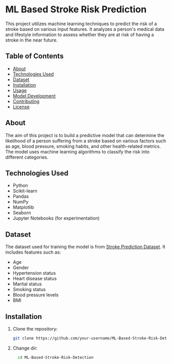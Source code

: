 # ML Based Stroke Risk Prediction

This project utilizes machine learning techniques to predict the risk of a stroke based on various input features. It analyzes a person's medical data and lifestyle information to assess whether they are at risk of having a stroke in the near future.

## Table of Contents

- [About](#about)
- [Technologies Used](#technologies-used)
- [Dataset](#dataset)
- [Installation](#installation)
- [Usage](#usage)
- [Model Development](#model-development)
- [Contributing](#contributing)
- [License](#license)

## About

The aim of this project is to build a predictive model that can determine the likelihood of a person suffering from a stroke based on various factors such as age, blood pressure, smoking habits, and other health-related metrics. The model uses machine learning algorithms to classify the risk into different categories.

## Technologies Used

- Python
- Scikit-learn
- Pandas
- NumPy
- Matplotlib
- Seaborn
- Jupyter Notebooks (for experimentation)

## Dataset

The dataset used for training the model is from [Stroke Prediction Dataset](https://www.kaggle.com/fedesoriano/stroke-prediction-dataset). It includes features such as:
- Age
- Gender
- Hypertension status
- Heart disease status
- Marital status
- Smoking status
- Blood pressure levels
- BMI

## Installation

1. Clone the repository:
   ```bash
   git clone https://github.com/your-username/ML-Based-Stroke-Risk-Detection.git

2. Change dir:
   ```bash
     cd ML-Based-Stroke-Risk-Detection
